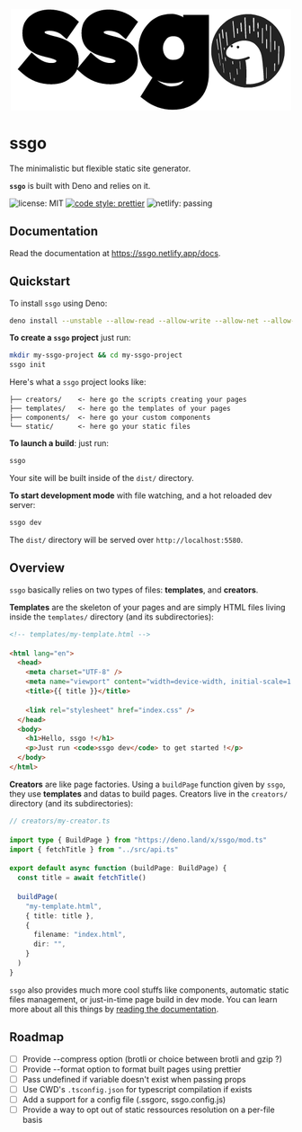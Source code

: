 <p align="center">
  <img src="./assets/logo.png">
</p>

# ssgo

The minimalistic but flexible static site generator.

**`ssgo`** is built with Deno and relies on it.

![license: MIT](https://img.shields.io/github/license/mdubourg001/ssgo?style=flat-square)
[![code style: prettier](https://img.shields.io/badge/code_style-prettier-ff69b4.svg?style=flat-square)](https://github.com/prettier/prettier)
![netlify: passing](https://img.shields.io/netlify/d9dae2e0-b3b2-4c86-aee8-7a625de6e18a?style=flat-square)

## Documentation

Read the documentation at https://ssgo.netlify.app/docs.

## Quickstart

To install `ssgo` using Deno:

```bash
deno install --unstable --allow-read --allow-write --allow-net --allow-run -q https://deno.land/x/ssgo/ssgo.ts
```

**To create a `ssgo` project** just run:

```bash
mkdir my-ssgo-project && cd my-ssgo-project
ssgo init
```

Here's what a `ssgo` project looks like:

```plaintext
├── creators/    <- here go the scripts creating your pages
├── templates/   <- here go the templates of your pages
├── components/  <- here go your custom components
└── static/      <- here go your static files
```

**To launch a build**: just run:

```bash
ssgo
```

Your site will be built inside of the `dist/` directory.

**To start development mode** with file watching, and a hot reloaded dev server:

```bash
ssgo dev
```

The `dist/` directory will be served over `http://localhost:5580`.

## Overview

`ssgo` basically relies on two types of files: **templates**, and **creators**.

**Templates** are the skeleton of your pages and are simply HTML files living inside the `templates/` directory (and its subdirectories):

```html
<!-- templates/my-template.html -->

<html lang="en">
  <head>
    <meta charset="UTF-8" />
    <meta name="viewport" content="width=device-width, initial-scale=1.0" />
    <title>{{ title }}</title>

    <link rel="stylesheet" href="index.css" />
  </head>
  <body>
    <h1>Hello, ssgo !</h1>
    <p>Just run <code>ssgo dev</code> to get started !</p>
  </body>
</html>
```

**Creators** are like page factories. Using a `buildPage` function given by `ssgo`, they use **templates** and datas to build pages. Creators live in the `creators/` directory (and its subdirectories):

```typescript
// creators/my-creator.ts

import type { BuildPage } from "https://deno.land/x/ssgo/mod.ts"
import { fetchTitle } from "../src/api.ts"

export default async function (buildPage: BuildPage) {
  const title = await fetchTitle()

  buildPage(
    "my-template.html",
    { title: title },
    {
      filename: "index.html",
      dir: "",
    }
  )
}
```

`ssgo` also provides much more cool stuffs like components, automatic static files management, or just-in-time page build in dev mode. You can learn more about all this things by [reading the documentation](https://ssgo.netlify.app/docs).

## Roadmap

- [ ] Provide --compress option (brotli or choice between brotli and gzip ?)
- [ ] Provide --format option to format built pages using prettier
- [ ] Pass undefined if variable doesn't exist when passing props
- [ ] Use CWD's `.tsconfig.json` for typescript compilation if exists
- [ ] Add a support for a config file (.ssgorc, ssgo.config.js)
- [ ] Provide a way to opt out of static ressources resolution on a per-file basis
